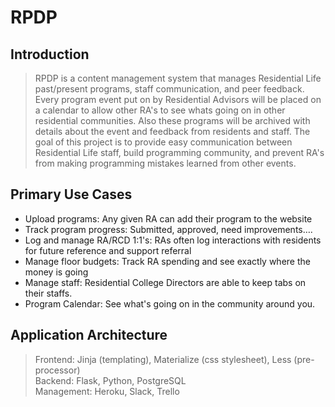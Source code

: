 # RPDP

## Introduction

> RPDP is a content management system that manages Residential Life past/present programs, staff communication, and peer feedback. Every program event put on by Residential Advisors will be placed on a calendar to allow other RA's to see whats going on in other residential communities. Also these programs will be archived with details about the event and feedback from residents and staff. The goal of this project is to provide easy communication between Residential Life staff, build programming community, and prevent RA's from making programming mistakes learned from other events.


## Primary Use Cases

> 
* Upload programs: Any given RA can add their program to the website
* Track program progress: Submitted, approved, need improvements….
* Log and manage RA/RCD 1:1's: RAs often log interactions with residents for future reference and support referral
* Manage floor budgets: Track RA spending and see exactly where the money is going
* Manage staff: Residential College Directors are able to keep tabs on their staffs.
* Program Calendar: See what's going on in the community around you. 

## Application Architecture

> Frontend: Jinja (templating), Materialize (css stylesheet), Less (pre-processor) <br/>
Backend: Flask, Python, PostgreSQL <br/>
Management: Heroku, Slack, Trello

